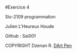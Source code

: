 #Exercice 4

Sio-2109 programmation

Julien L'Heureux Houde

Github : Sai001

COPYRIGHT Dzenan R. 
[DArt Pen](https://github.com/dzenanr)